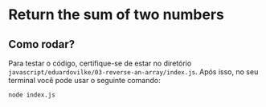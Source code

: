 # Return the sum of two numbers

## Como rodar?

Para testar o código, certifique-se de estar no diretório `javascript/eduardovilke/03-reverse-an-array/index.js`. Após isso, no seu terminal você pode usar o seguinte comando:

```bash
node index.js
```
